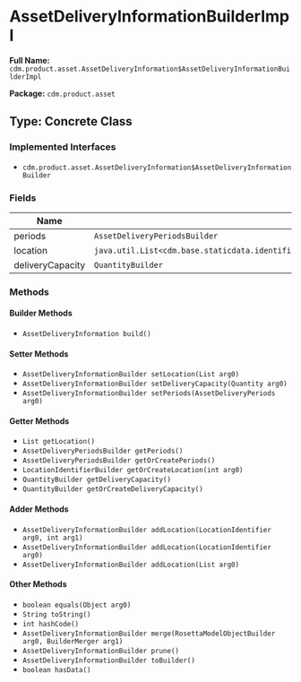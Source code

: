 # AssetDeliveryInformationBuilderImpl

**Full Name:** `cdm.product.asset.AssetDeliveryInformation$AssetDeliveryInformationBuilderImpl`

**Package:** `cdm.product.asset`

## Type: Concrete Class

### Implemented Interfaces

- `cdm.product.asset.AssetDeliveryInformation$AssetDeliveryInformationBuilder`

### Fields

| Name | Type | Description |
|------|------|-------------|
| periods | `AssetDeliveryPeriodsBuilder` |  |
| location | `java.util.List<cdm.base.staticdata.identifier.LocationIdentifier$LocationIdentifierBuilder>` |  |
| deliveryCapacity | `QuantityBuilder` |  |

### Methods

#### Builder Methods

- `AssetDeliveryInformation build()`

#### Setter Methods

- `AssetDeliveryInformationBuilder setLocation(List arg0)`
- `AssetDeliveryInformationBuilder setDeliveryCapacity(Quantity arg0)`
- `AssetDeliveryInformationBuilder setPeriods(AssetDeliveryPeriods arg0)`

#### Getter Methods

- `List getLocation()`
- `AssetDeliveryPeriodsBuilder getPeriods()`
- `AssetDeliveryPeriodsBuilder getOrCreatePeriods()`
- `LocationIdentifierBuilder getOrCreateLocation(int arg0)`
- `QuantityBuilder getDeliveryCapacity()`
- `QuantityBuilder getOrCreateDeliveryCapacity()`

#### Adder Methods

- `AssetDeliveryInformationBuilder addLocation(LocationIdentifier arg0, int arg1)`
- `AssetDeliveryInformationBuilder addLocation(LocationIdentifier arg0)`
- `AssetDeliveryInformationBuilder addLocation(List arg0)`

#### Other Methods

- `boolean equals(Object arg0)`
- `String toString()`
- `int hashCode()`
- `AssetDeliveryInformationBuilder merge(RosettaModelObjectBuilder arg0, BuilderMerger arg1)`
- `AssetDeliveryInformationBuilder prune()`
- `AssetDeliveryInformationBuilder toBuilder()`
- `boolean hasData()`

